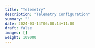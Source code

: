```yaml
---
title: "Telemetry"
description: "Telemetry Configuration"
summary: ""
date: 2024-03-14T06:00:14+11:00
draft: false
images: []
weight: 109000
---
```

